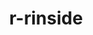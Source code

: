 ---
title: "r-rinside"
layout: cache
categories: [package, develop-2025-07-13]
meta: {"compilers": ["gcc@11.4.0"], "num_specs": 1, "num_specs_by_stack": {"hep": 1, "root": 1}, "oss": ["ubuntu22.04"], "platforms": ["linux"], "stacks": ["hep", "root"], "targets": ["x86_64_v3"], "versions": ["0.2.18"]}
spec_details: [{"compiler": "gcc@11.4.0", "hash": "fwhvspsodzpqeyt77iolzrcnfdtwl7kp", "os": "ubuntu22.04", "platform": "linux", "size": "-", "stacks": ["hep", "root"], "target": "x86_64_v3", "variants": ["build_system=generic"], "versions": ["0.2.18"]}]
---